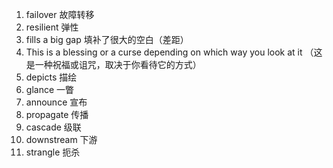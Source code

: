 1. failover 故障转移
2. resilient 弹性
3. fills a big gap  填补了很大的空白（差距）
4. This is a blessing or a curse depending on which way you look at it （这是一种祝福或诅咒，取决于你看待它的方式）
5. depicts 描绘
6. glance 一瞥
7. announce 宣布
8. propagate 传播
9. cascade 级联
10. downstream 下游
11. strangle 扼杀